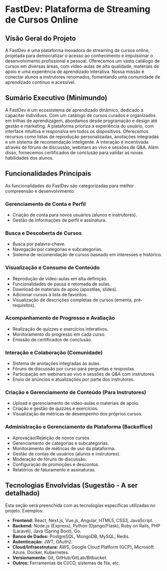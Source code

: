 # FastDev: Plataforma de Streaming de Cursos Online

## Visão Geral do Projeto

A FastDev é uma plataforma inovadora de streaming de cursos online, projetada para democratizar o acesso ao conhecimento e impulsionar o desenvolvimento profissional e pessoal. Oferecemos um vasto catálogo de cursos em diversas áreas, com vídeo-aulas de alta qualidade, materiais de apoio e uma experiência de aprendizado interativa. Nossa missão é conectar alunos a instrutores renomados, fomentando uma comunidade de aprendizado contínuo e acessível.

## Sumário Executivo (Minimundo)

A FastDev é um ecossistema de aprendizado dinâmico, dedicado a capacitar indivíduos. Com um catálogo de cursos curados e organizados em trilhas de aprendizagem, abordamos desde programação e design até gestão e marketing. A plataforma prioriza a experiência do usuário, com interface intuitiva e responsiva em todos os dispositivos. Oferecemos recursos como listas de reprodução personalizadas, anotações integradas e um sistema de recomendação inteligente. A interação é incentivada através de fóruns de discussão, webinars ao vivo e sessões de Q&A. Além disso, fornecemos certificados de conclusão para validar as novas habilidades dos alunos.

## Funcionalidades Principais

As funcionalidades do FastDev são categorizadas para melhor compreensão e desenvolvimento:

### Gerenciamento de Conta e Perfil
* Criação de conta para novos usuários (alunos e instrutores).
* Gestão de informações de perfil e assinatura.

### Busca e Descoberta de Cursos
* Busca por palavra-chave.
* Navegação por categorias e subcategorias.
* Sistema de recomendação de cursos baseado em interesses e histórico.

### Visualização e Consumo de Conteúdo
* Reprodução de vídeo-aulas em alta definição.
* Funcionalidades de pausa e retomada de aulas.
* Download de materiais de apoio (apostilas, slides).
* Adicionar cursos à lista de favoritos.
* Visualização de descrições completas de cursos (ementa, pré-requisitos).

### Acompanhamento de Progresso e Avaliação
* Realização de quizzes e exercícios interativos.
* Monitoramento do progresso em cada curso.
* Emissão de certificados de conclusão.

### Interação e Colaboração (Comunidade)
* Sistema de anotações integradas às aulas.
* Fóruns de discussão por curso para perguntas e respostas.
* Participação em webinars ao vivo e sessões de Q&A com instrutores.
* Envio de anúncios e atualizações por parte dos instrutores.

### Criação e Gerenciamento de Conteúdo (Para Instrutores)
* Upload e gerenciamento de vídeo-aulas e materiais de apoio.
* Criação e gestão de quizzes e exercícios.
* Visualização de métricas de desempenho dos próprios cursos.

### Administração e Gerenciamento da Plataforma (Backoffice)
* Aprovação/Rejeição de novos cursos.
* Gerenciamento de categorias e subcategorias.
* Monitoramento de métricas de uso da plataforma.
* Gestão de contas de usuários (alunos e instrutores).
* Moderação de fóruns de discussão.
* Configuração de promoções e descontos.
* Relatórios de faturamento e assinaturas.

## Tecnologias Envolvidas (Sugestão - A ser detalhado)

Esta seção será preenchida com as tecnologias específicas utilizadas no projeto. Exemplos:

* **Frontend:** React, Next.js, Vue.js, Angular, HTML5, CSS3, JavaScript.
* **Backend:** Node.js (Express), Python (Django/Flask), Ruby on Rails, PHP (Laravel), Java (Spring Boot), Go.
* **Banco de Dados:** PostgreSQL, MongoDB, MySQL, Redis.
* **Autenticação:** JWT, OAuth2.
* **Cloud/Infraestrutura:** AWS, Google Cloud Platform (GCP), Microsoft Azure, Docker, Kubernetes.
* **Versionamento:** Git, GitHub/GitLab/Bitbucket.
* **Outros:** Ferramentas de CI/CD, sistemas de fila, etc.
